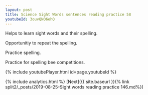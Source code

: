 ```yaml
---
layout: post
title: Science Sight Words sentences reading practice 58
youtubeId: 3ouvQNO6ehQ
---
```

 
 
Helps to learn sight words and their spelling.

Opportunitiy to repeat the spelling. 

Practice spelling. 
 
Practice for spelling bee competitions. 
 
{% include youtubePlayer.html id=page.youtubeId %}
 
 
{% include analytics.html %} 
[Next]({{ site.baseurl }}{% link  split2/_posts/2019-08-25-Sight words reading practice 146.md%})
 
